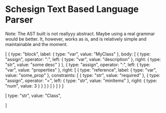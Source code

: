 # Schesign Text Based Language Parser


Note: The AST built is not reallyyy abstract. Maybe using a real grammar would be better. It, however, works as is, and is relatively simple and maintainable and the moment.

[
  {
    type: "block",
    label: {
      type: "var",
      value: "MyClass"
    },
    body: [
      {
        type: "assign",
        operator: ":",
        left: {
          type: "var",
          value: "description"
        },
        right: {
          type: "str",
          value: "some desc"
        }
      },
      {
        type: "assign",
        operator: ":",
        left: {
          type: "var",
          value: "properties"
        },
        right: [
          {
            type: "reference",
            label: {
              type: "var",
              value: "some_prop"
            },
            constraints: [
              {
                type: "str",
                value: "required"
              },
              {
                type: "assign",
                operator: "=",
                left: {
                  type: "str",
                  value: "minItems"
                },
                right: {
                  type: "num",
                  value: 3
                }
              }
            ]
          }
        ]
      }
    ]
  }
]

[
  type: "str",
  value: "Class",

]